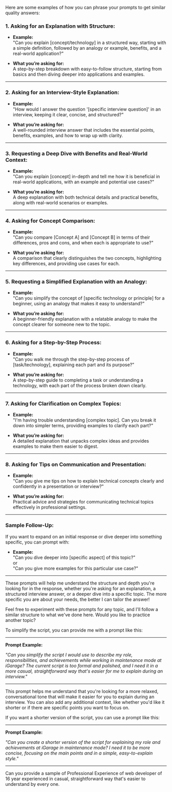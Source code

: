 Here are some examples of how you can phrase your prompts to get similar quality answers:

### **1. Asking for an Explanation with Structure:**
- **Example:**  
  "Can you explain [concept/technology] in a structured way, starting with a simple definition, followed by an analogy or example, benefits, and a real-world application?"

- **What you’re asking for:**  
  A step-by-step breakdown with easy-to-follow structure, starting from basics and then diving deeper into applications and examples.

---

### **2. Asking for an Interview-Style Explanation:**
- **Example:**  
  "How would I answer the question '[specific interview question]' in an interview, keeping it clear, concise, and structured?"

- **What you’re asking for:**  
  A well-rounded interview answer that includes the essential points, benefits, examples, and how to wrap up with clarity.

---

### **3. Requesting a Deep Dive with Benefits and Real-World Context:**
- **Example:**  
  "Can you explain [concept] in-depth and tell me how it is beneficial in real-world applications, with an example and potential use cases?"

- **What you’re asking for:**  
  A deep explanation with both technical details and practical benefits, along with real-world scenarios or examples.

---

### **4. Asking for Concept Comparison:**
- **Example:**  
  "Can you compare [Concept A] and [Concept B] in terms of their differences, pros and cons, and when each is appropriate to use?"

- **What you’re asking for:**  
  A comparison that clearly distinguishes the two concepts, highlighting key differences, and providing use cases for each.

---

### **5. Requesting a Simplified Explanation with an Analogy:**
- **Example:**  
  "Can you simplify the concept of [specific technology or principle] for a beginner, using an analogy that makes it easy to understand?"

- **What you’re asking for:**  
  A beginner-friendly explanation with a relatable analogy to make the concept clearer for someone new to the topic.

---

### **6. Asking for a Step-by-Step Process:**
- **Example:**  
  "Can you walk me through the step-by-step process of [task/technology], explaining each part and its purpose?"

- **What you’re asking for:**  
  A step-by-step guide to completing a task or understanding a technology, with each part of the process broken down clearly.

---

### **7. Asking for Clarification on Complex Topics:**
- **Example:**  
  "I'm having trouble understanding [complex topic]. Can you break it down into simpler terms, providing examples to clarify each part?"

- **What you’re asking for:**  
  A detailed explanation that unpacks complex ideas and provides examples to make them easier to digest.

---

### **8. Asking for Tips on Communication and Presentation:**
- **Example:**  
  "Can you give me tips on how to explain technical concepts clearly and confidently in a presentation or interview?"

- **What you’re asking for:**  
  Practical advice and strategies for communicating technical topics effectively in professional settings.

---

### **Sample Follow-Up:**
If you want to expand on an initial response or dive deeper into something specific, you can prompt with:
- **Example:**  
  "Can you dive deeper into [specific aspect] of this topic?"  
  or  
  "Can you give more examples for this particular use case?"

---

These prompts will help me understand the structure and depth you're looking for in the response, whether you're asking for an explanation, a structured interview answer, or a deeper dive into a specific topic. The more specific you are about your needs, the better I can tailor the answer!

Feel free to experiment with these prompts for any topic, and I'll follow a similar structure to what we've done here. Would you like to practice another topic?



To simplify the script, you can provide me with a prompt like this:

---

**Prompt Example:**

*"Can you simplify the script I would use to describe my role, responsibilities, and achievements while working in maintenance mode at iGarage? The current script is too formal and polished, and I need it in a more casual, straightforward way that's easier for me to explain during an interview."*

---

This prompt helps me understand that you're looking for a more relaxed, conversational tone that will make it easier for you to explain during an interview. You can also add any additional context, like whether you'd like it shorter or if there are specific points you want to focus on.


If you want a shorter version of the script, you can use a prompt like this:

---

**Prompt Example:**

*"Can you create a shorter version of the script for explaining my role and achievements at iGarage in maintenance mode? I need it to be more concise, focusing on the main points and in a simple, easy-to-explain style."*

---




Can you provide a sample of Professional Experience of web developer of 16 year experienced in casual, straightforward way that's easier to understand by every one.
